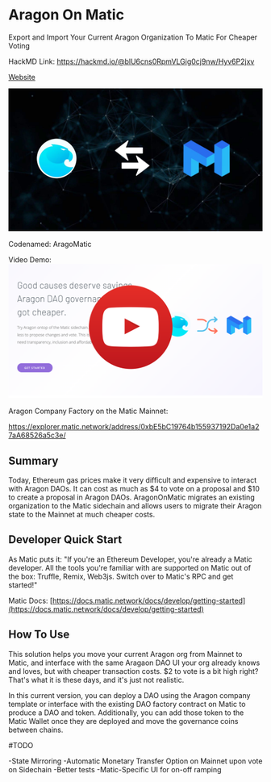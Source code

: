 # Aragon On Matic

Export and Import Your Current Aragon Organization To Matic For Cheaper Voting

HackMD Link: https://hackmd.io/@blU6cns0RpmVLGig0cj9nw/Hyv6P2jxv

[Website](https://www.aragomatic.com)

![Matic + Aragon Logos](assets/images/maticandaragon1.jpg)

Codenamed: AragoMatic

Video Demo: [![Watch](/assets/images/pressplay.png)](https://www.youtube.com/watch?v=EcSTd6GRqtM)

Aragon Company Factory on the Matic Mainnet:

https://explorer.matic.network/address/0xbE5bC19764b155937192Da0e1a27aA68526a5c3e/


## Summary
Today, Ethereum gas prices make it very difficult and expensive to interact with Aragon DAOs. It can cost as much as $4 to vote on a proposal and $10 to create a proposal in Aragon DAOs. AragonOnMatic migrates an existing organization to the Matic sidechain and allows users to migrate their Aragon state to the Mainnet at much cheaper costs.

## Developer Quick Start

As Matic puts it: "If you're an Ethereum Developer, you're already a Matic developer. All the tools you're familiar with are supported on Matic out of the box: Truffle, Remix, Web3js. Switch over to Matic's RPC and get started!"

Matic Docs: [https://docs.matic.network/docs/develop/getting-started](https://docs.matic.network/docs/develop/getting-started)



## How To Use

This solution helps you move your current Aragon org from Mainnet to Matic, and interface with the same Aragaon DAO UI your org already knows and loves, but with cheaper transaction costs. $2 to vote is a bit high right? That's what it is these days, and it's just not realistic.

In this current version, you can deploy a DAO using the Aragon company template or interface with the existing DAO factory contract on Matic to produce a DAO and token. Additionally, you can add those token to the Matic Wallet once they are deployed and move the governance coins between chains.


#TODO

-State Mirroring
-Automatic Monetary Transfer Option on Mainnet upon vote on Sidechain
-Better tests
-Matic-Specific UI for on-off ramping
